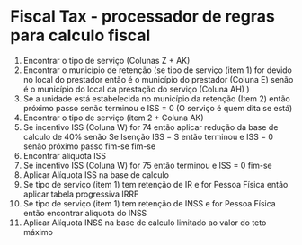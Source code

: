 Fiscal Tax - processador de regras para calculo fiscal
=======================
1) Encontrar o tipo de serviço (Colunas Z + AK)
2) Encontrar o município de retenção (se tipo de serviço (item 1) for devido no local do prestador então é o município do prestador (Coluna E) senão é o município do local da prestação do serviço (Coluna AH) )
3) Se a unidade está estabelecida no município da retenção (Item 2) então próximo passo senão terminou e ISS = 0 (O serviço é quem dita se está)
4) Encontrar o tipo de serviço (item 2 + Coluna AK)
5) Se incentivo ISS (Coluna W) for 74 então aplicar redução da base de calculo de 40% senão Se Isenção ISS = S então terminou e ISS = 0 senão próximo passo fim-se fim-se
6) Encontrar alíquota ISS
7) Se incentivo ISS (Coluna W) for 75 então terminou e ISS = 0 fim-se
8) Aplicar Alíquota ISS na base de calculo
9) Se tipo de serviço (item 1) tem retenção de IR e for Pessoa Física então aplicar tabela progressiva IRRF 
10) Se tipo de serviço (item 1) tem retenção de INSS e for Pessoa Física então encontrar alíquota do INSS 
11) Aplicar Alíquota INSS na base de calculo limitado ao valor do teto máximo
